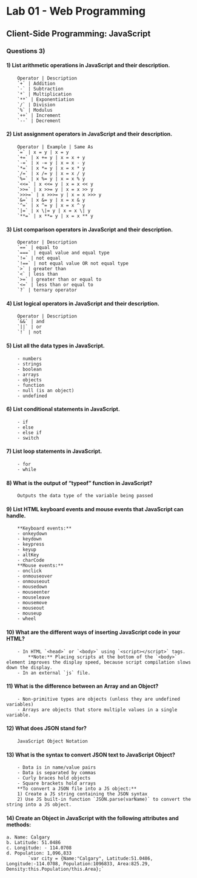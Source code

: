 # Lab 01 - Web Programming
## Client-Side Programming: JavaScript	
### Questions 3)

#### 1) List arithmetic operations in JavaScript and their description.
		Operator | Description
		`+` | Addition
		`-` | Subtraction
		`*` | Multiplication
		`**` | Exponentiation
		`/` | Division
		`%` | Modulus
		`++` | Increment
		`--` | Decrement

#### 2) List assignment operators in JavaScript and their description.
		Operator | Example | Same As
		`=` | x = y | x = y
		`+=` | x += y | x = x + y
		`-=` | x -= y | x = x - y
		`*=` | x *= y | x = x * y
		`/=` | x /= y | x = x / y
		`%=` | x %= y | x = x % y
		`<<=` | x <<= y | x = x << y
		`>>=` | x >>= y | x = x >> y
		`>>>=` | x >>>= y | x = x >>> y
		`&=` | x &= y | x = x & y
		`^=` | x ^= y | x = x ^ y
		`|=` | x \|= y | x = x \| y
		`**=` | x **= y | x = x ** y

#### 3) List comparison operators in JavaScript and their description.
		Operator | Description
		`==` | equal to
		`===` | equal value and equal type
		`!=` | not equal
		`!==` | not equal value OR not equal type
		`>` | greater than
		`<` | less than
		`>=` | greater than or equal to
		`<=` | less than or equal to
		`?` | ternary operator

#### 4) List logical operators in JavaScript and their description.
		Operator | Description
		`&&` | and
		`||` | or
		`!` | not

#### 5) List all the data types in JavaScript.
		- numbers
		- strings
		- boolean
		- arrays
		- objects
		- function
		- null (is an object)
		- undefined

#### 6) List conditional statements in JavaScript.
		- if
		- else
		- else if
		- switch

#### 7) List loop statements in JavaScript.
		- for
		- while

#### 8) What is the output of “typeof” function in JavaScript?
		Outputs the data type of the variable being passed

#### 9) List HTML keyboard events and mouse events that JavaScript can handle.
		**Keyboard events:**
		- onkeydown
		- keydown
		- keypress
		- keyup
		- altKey
		- charCode
		**Mouse events:**
		- onclick
		- onmouseover
		- onmouseout
		- mousedown
		- mouseenter
		- mouseleave
		- mousemove
		- mouseout
		- mouseup
		- wheel

#### 10) What are the different ways of inserting JavaScript code in your HTML?
		- In HTML `<head>` or `<body>` using `<script></script>` tags.
			**Note:** Placing scripts at the bottom of the `<body>` element improves the display speed, because script compilation slows down the display.
		- In an external `js` file.

#### 11) What is the difference between an Array and an Object?
		- Non-primitive types are objects (unless they are undefined variables)
		- Arrays are objects that store multiple values in a single variable.

#### 12) What does JSON stand for?
		JavaScript Object Notation

#### 13) What is the syntax to convert JSON text to JavaScript Object?
		- Data is in name/value pairs
		- Data is separated by commas
		- Curly braces hold objects
		- Square brackets hold arrays
		**To convert a JSON file into a JS object:**
		1) Create a JS string containing the JSON syntax
		2) Use JS built-in function `JSON.parse(varName)` to convert the string into a JS object.

#### 14) Create an Object in JavaScript with the following attributes and methods:
	a. Name: Calgary
	b. Latitude: 51.0486
	c. Longitude: - 114.0708
	d. Population: 1,096,833
			`var city = {Name:"Calgary", Latitude:51.0486, Longitude:-114.0708, Population:1096833, Area:825.29, Density:this.Population/this.Area};`
